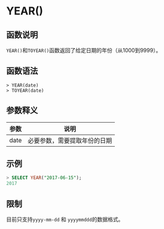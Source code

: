 # **YEAR()**

## **函数说明**

`YEAR()`和`TOYEAR()`函数返回了给定日期的年份（从1000到9999）。


## **函数语法**

```
> YEAR(date)
> TOYEAR(date)
```
## **参数释义**
|  参数  | 说明  |
|  ----  | ----  |
| date  | 必要参数，需要提取年份的日期 |



## **示例**


```sql
> SELECT YEAR("2017-06-15");
2017
```

## **限制**

目前只支持`yyyy-mm-dd` 和 `yyyymmddd`的数据格式。